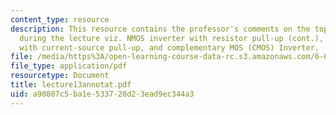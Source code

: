 ```yaml
---
content_type: resource
description: This resource contains the professor's comments on the topics covered
  during the lecture viz. NMOS inverter with resistor pull-up (cont.), NMOS inverter
  with current-source pull-up, and complementary MOS (CMOS) Inverter.
file: /media/https%3A/open-learning-course-data-rc.s3.amazonaws.com/6-012-microelectronic-devices-and-circuits-fall-2005/a90807c5ba1e533728d23ead9ec344a3_lecture13annotat.pdf
file_type: application/pdf
resourcetype: Document
title: lecture13annotat.pdf
uid: a90807c5-ba1e-5337-28d2-3ead9ec344a3
---
```

